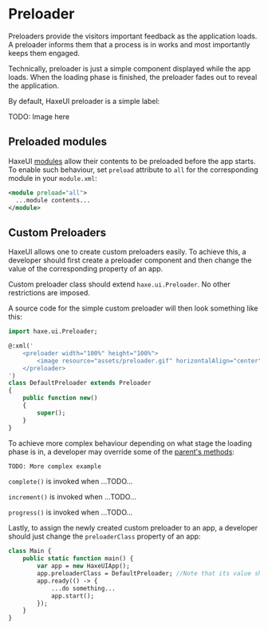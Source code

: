 Preloader
================================
Preloaders provide the visitors important feedback as the application loads. A preloader informs them that a process is in works and most importantly keeps them engaged.

Technically, preloader is just a simple component displayed while the app loads. When the loading phase is finished, the preloader fades out to reveal the application.

By default, HaxeUI preloader is a simple label:

TODO: Image here

Preloaded modules
-------------------------

HaxeUI [modules](http://haxeui.org/api/guides/modules.html) allow their contents to be preloaded before the app starts. To enable such behaviour, set `preload` attribute to `all` for the corresponding module in your `module.xml`:

```xml
<module preload="all">
  ...module contents...
</module>
```

Custom Preloaders
-------------------------
HaxeUI allows one to create custom preloaders easily. To achieve this, a developer should first create a preloader component and then change the value of the corresponding property of an app.

Custom preloader class should extend `haxe.ui.Preloader`. No other restrictions are imposed.

A source code for the simple custom preloader will then look something like this:

```haxe
import haxe.ui.Preloader;

@:xml('
    <preloader width="100%" height="100%">
        <image resource="assets/preloader.gif" horizontalAlign="center" verticalAlign="center" />
    </preloader>
')
class DefaultPreloader extends Preloader 
{
    public function new() 
    {
        super();
    }    
}
```

To achieve more complex behaviour depending on what stage the loading phase is in, a developer may override some of the [parent's methods](http://haxeui.org/api/haxe/ui/preloader/):

```haxe
TODO: More complex example
```

`complete()` is invoked when ...TODO...

`increment()` is invoked when ...TODO...

`progress()` is invoked when ...TODO...

Lastly, to assign the newly created custom preloader to an app, a developer should just change the `preloaderClass` property of an app:

```haxe
class Main {
    public static function main() {
        var app = new HaxeUIApp();
        app.preloaderClass = DefaultPreloader; //Note that its value should be equal to a class of our custom preloader
        app.ready(() -> {
            ...do something...
            app.start();
        });
    }
}
```
